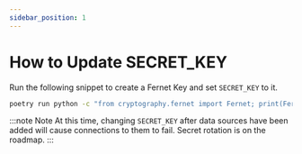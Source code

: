 ```yaml
---
sidebar_position: 1
---
```


# How to Update SECRET_KEY

Run the following snippet to create a Fernet Key and set `SECRET_KEY` to it.

```sh
poetry run python -c "from cryptography.fernet import Fernet; print(Fernet.generate_key().decode())"
```

:::note Note
At this time, changing `SECRET_KEY` after data sources have been added will cause connections to them to fail. Secret rotation is on the roadmap.
:::